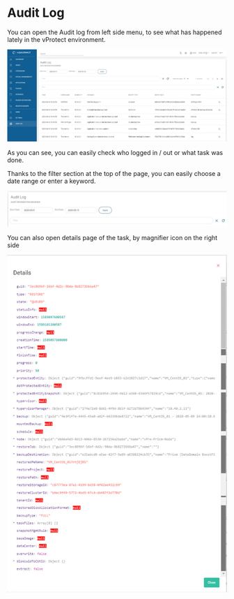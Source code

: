 # Audit Log

You can open the Audit log from left side menu, to see what has happened lately in the vProtect environment.

![](../.gitbook/assets/audit-log.jpg)

As you can see, you can easily check who logged in / out or what task was done.

Thanks to the filter section at the top of the page, you can easily choose a date range or enter a keyword.

![](../.gitbook/assets/audit-log-filter.jpg)

You can also open details page of the task, by magnifier icon on the right side

![](../.gitbook/assets/audit-log-details.jpg)

